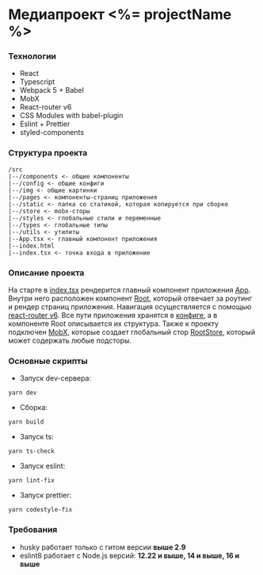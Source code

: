 # Медиапроект <%= projectName %>

### Технологии

- React
- Typescript
- Webpack 5 + Babel
- MobX
- React-router v6
- CSS Modules with babel-plugin
- Eslint + Prettier
- styled-components

### Структура проекта

```
/src
|--/components <- общие компоненты
|--/config <- общие конфиги
|--/img <- общие картинки
|--/pages <- компоненты-страниц приложения
|--/static <- папка со статикой, которая копируется при сборке
|--/store <- mobx-сторы
|--/styles <- глобальные стили и переменные
|--/types <- глобальные типы
|--/utils <- утилиты
|--App.tsx <- главный компонент приложения
|--index.html
|--index.tsx <- точка входа в приложение
```

### Описание проекта

На старте в [index.tsx](src/index.tsx) рендерится главный компонент приложения [App](src/App.tsx). Внутри него расположен компонент [Root](src/pages/Root/Root.tsx), который отвечает за роутинг и рендер страниц приложения. Навигация осуществляется с помощью [react-router v6](https://reactrouter.com/docs/en/v6/getting-started/tutorial). Все пути приложения хранятся в [конфиге](src/config/routes.ts), а в компоненте Root описывается их структура. Также к проекту подключен [MobX](https://mobx.js.org/), которые создает глобальный стор [RootStore](src/store/RootStore.ts), который может содержать любые подсторы.

### Основные скрипты

* Запуск dev-сервера:
```
yarn dev
```

* Сборка:
```
yarn build
```

* Запуск ts:

```
yarn ts-check
```

* Запуск eslint:

```
yarn lint-fix
```

* Запуск prettier:

```
yarn codestyle-fix
```

### Требования

- husky работает только с гитом версии **выше 2.9**
- eslint8 работает с Node.js версий: **12.22 и выше, 14 и выше, 16 и выше**

